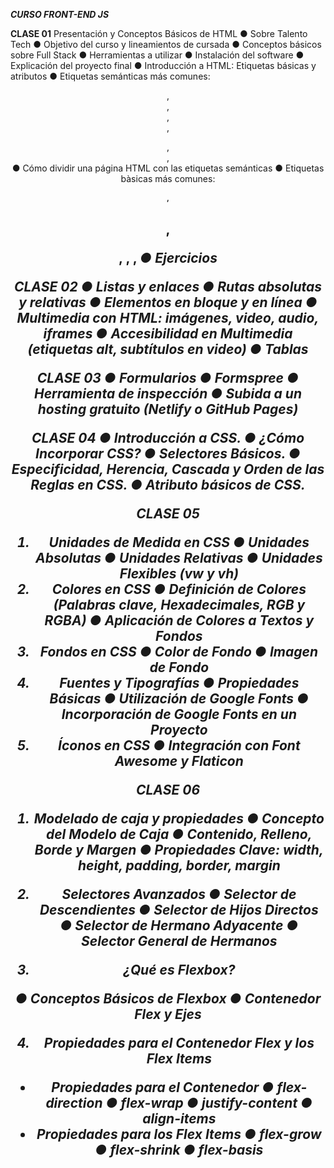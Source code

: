 ***CURSO FRONT-END JS***

**CLASE 01**
Presentación y Conceptos Básicos de HTML
● Sobre Talento Tech
● Objetivo del curso y lineamientos de cursada
● Conceptos básicos sobre Full Stack
● Herramientas a utilizar
● Instalación del software
● Explicación del proyecto final
● Introducción a HTML: Etiquetas básicas y atributos
● Etiquetas semánticas más comunes: <header>, <nav>, <main>, <footer>,
<section>, <article>, <aside>
● Cómo dividir una página HTML con las etiquetas semánticas
● Etiquetas bàsicas más comunes: <h1>, <h2>, <p>, <b>, <strong>, <i>
● Ejercicios

**CLASE 02**
● Listas y enlaces
● Rutas absolutas y relativas
● Elementos en bloque y en línea
● Multimedia con HTML: imágenes, video, audio, iframes
● Accesibilidad en Multimedia (etiquetas alt, subtítulos en video)
● Tablas

**CLASE 03**
● Formularios
● Formspree
● Herramienta de inspección
● Subida a un hosting gratuito (Netlify o GitHub Pages)

**CLASE 04**
● Introducción a CSS.
● ¿Cómo Incorporar CSS?
● Selectores Básicos.
● Especificidad, Herencia, Cascada y Orden de las Reglas en CSS.
● Atributo básicos de CSS.

**CLASE 05**
1. Unidades de Medida en CSS
● Unidades Absolutas
● Unidades Relativas
● Unidades Flexibles (vw y vh)
2. Colores en CSS
● Definición de Colores (Palabras clave, Hexadecimales, RGB y RGBA)
● Aplicación de Colores a Textos y Fondos
3. Fondos en CSS
● Color de Fondo
● Imagen de Fondo
4. Fuentes y Tipografías
● Propiedades Básicas
● Utilización de Google Fonts
● Incorporación de Google Fonts en un Proyecto
5. Íconos en CSS
● Integración con Font Awesome y Flaticon

**CLASE 06**

1. Modelado de caja y propiedades
● Concepto del Modelo de Caja
● Contenido, Relleno, Borde y Margen
● Propiedades Clave: width, height, padding, border, margin

2. Selectores Avanzados
● Selector de Descendientes
● Selector de Hijos Directos
● Selector de Hermano Adyacente
● Selector General de Hermanos

3. ¿Qué es Flexbox?

● Conceptos Básicos de Flexbox
● Contenedor Flex y Ejes

4. Propiedades para el Contenedor Flex y los Flex Items
- Propiedades para el Contenedor
  ●    flex-direction
  ●    flex-wrap
  ●    justify-content
  ●    align-items
- Propiedades para los Flex Items
  ●    flex-grow
  ●    flex-shrink
  ●    flex-basis
